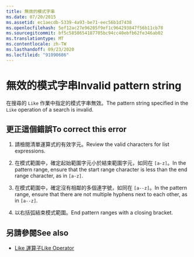 ```yaml
---
title: 無效的模式字串
ms.date: 07/20/2015
ms.assetid: ec1aecdb-5339-4a93-be71-eec56b1d7438
ms.openlocfilehash: 5ef12ac27e96205f9ef1c964293847f56b11cb78
ms.sourcegitcommit: bf5c5850654187705bc94cc40ebfb62fe346ab02
ms.translationtype: MT
ms.contentlocale: zh-TW
ms.lasthandoff: 09/23/2020
ms.locfileid: "91090686"
---
```

# <a name="invalid-pattern-string"></a><span data-ttu-id="970d5-102">無效的模式字串</span><span class="sxs-lookup"><span data-stu-id="970d5-102">Invalid pattern string</span></span>

<span data-ttu-id="970d5-103">在搜尋的 `Like` 作業中指定的模式字串無效。</span><span class="sxs-lookup"><span data-stu-id="970d5-103">The pattern string specified in the `Like` operation of a search is invalid.</span></span>  
  
## <a name="to-correct-this-error"></a><span data-ttu-id="970d5-104">更正這個錯誤</span><span class="sxs-lookup"><span data-stu-id="970d5-104">To correct this error</span></span>  
  
1. <span data-ttu-id="970d5-105">請檢閱清單運算式的有效字元。</span><span class="sxs-lookup"><span data-stu-id="970d5-105">Review the valid characters for list expressions.</span></span>  
  
2. <span data-ttu-id="970d5-106">在模式範圍中，確定起始範圍字元小於結束範圍字元，如同在 `[a-z]`。</span><span class="sxs-lookup"><span data-stu-id="970d5-106">In the pattern range, ensure that the start range character is less than the end range character, as in `[a-z]`.</span></span>  
  
3. <span data-ttu-id="970d5-107">在模式範圍中，確定沒有相鄰的多個連字號，如同在 `[a--z]`。</span><span class="sxs-lookup"><span data-stu-id="970d5-107">In the pattern range, ensure that there are not multiple hyphens next to each other, as in `[a--z]`.</span></span>  
  
4. <span data-ttu-id="970d5-108">以右括弧結束模式範圍。</span><span class="sxs-lookup"><span data-stu-id="970d5-108">End pattern ranges with a closing bracket.</span></span>  
  
## <a name="see-also"></a><span data-ttu-id="970d5-109">另請參閱</span><span class="sxs-lookup"><span data-stu-id="970d5-109">See also</span></span>

- [<span data-ttu-id="970d5-110">Like 運算子</span><span class="sxs-lookup"><span data-stu-id="970d5-110">Like Operator</span></span>](../language-reference/operators/like-operator.md)
